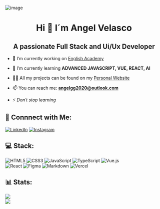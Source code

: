 ![image](https://github.com/AngelVelasco1/AngelVelasco1/assets/82744167/99099eae-2bfb-4d2a-aaad-21e501e9ee5e)
<h1 align="center">Hi 👋 I´m Angel Velasco</h1>
<h2 align="center">A passionate Full Stack and Ui/Ux Developer</h2>


- 🔭 I’m currently working on <a href="https://english-academy1.vercel.app/">English Academy </a>

- 🌱 I’m currently learning **ADVANCED JAVASCRIPT, VUE, REACT, AI**

- 👨‍💻 All my projects can be found on my <a href="https://angel-velasco.vercel.app/">Personal Website</a>

- 📫 You can reach me: **angelgg2020@outlook.com**

- ⚡ _Don´t stop learning_

## 🙂 Connnect with Me:
[![LinkedIn](https://img.shields.io/badge/LinkedIn-%230077B5.svg?logo=linkedin&logoColor=white)](https://linkedin.com/in/angel-velascoo) 
[![Instagram](https://img.shields.io/badge/Instagram-%23E4405F.svg?logo=Instagram&logoColor=white)](https://instagram.com/angel_velascog) 

## 💻 Stack:
![HTML5](https://img.shields.io/badge/html5-%23E34F26.svg?style=for-the-badge&logo=html5&logoColor=white)
![CSS3](https://img.shields.io/badge/css3-%231572B6.svg?style=for-the-badge&logo=css3&logoColor=white) 
![JavaScript](https://img.shields.io/badge/javascript-%23323330.svg?style=for-the-badge&logo=javascript&logoColor=%23F7DF1E) 
![TypeScript](https://img.shields.io/badge/typescript-%23007ACC.svg?style=for-the-badge&logo=typescript&logoColor=white) 
![Vue.js](https://img.shields.io/badge/vuejs-%2335495e.svg?style=for-the-badge&logo=vuedotjs&logoColor=%234FC08D) 	
![React](https://img.shields.io/badge/react-%2320232a.svg?style=for-the-badge&logo=react&logoColor=%2361DAFB) 
![Figma](https://img.shields.io/badge/figma-%23F24E1E.svg?style=for-the-badge&logo=figma&logoColor=white) 
![Markdown](https://img.shields.io/badge/markdown-%23000000.svg?style=for-the-badge&logo=markdown&logoColor=white) 
![Vercel](https://img.shields.io/badge/vercel-%23000000.svg?style=for-the-badge&logo=vercel&logoColor=white) 

## 📊 Stats:
![](https://github-readme-stats.vercel.app/api?username=AngelVelasco1&theme=tokyonight&hide_border=false&include_all_commits=false&count_private=false)<br/>
![](https://github-readme-streak-stats.herokuapp.com/?user=AngelVelasco1&theme=tokyonight&hide_border=false)<br/>
